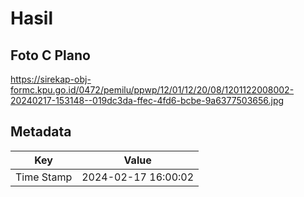 # Hasil

## Foto C Plano

https://sirekap-obj-formc.kpu.go.id/0472/pemilu/ppwp/12/01/12/20/08/1201122008002-20240217-153148--019dc3da-ffec-4fd6-bcbe-9a6377503656.jpg


## Metadata

| Key        | Value               |
| ---------- | ------------------- |
| Time Stamp | 2024-02-17 16:00:02 |



